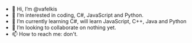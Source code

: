 - 👋 Hi, I’m @vafelkis
- 👀 I’m interested in coding, C#, JavaScript and Python.
- 🌱 I’m currently learning C#, will learn JavaScript, C++, Java and Python
- 💞️ I’m looking to collaborate on nothing yet.
- 📫 How to reach me: don't.
